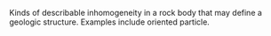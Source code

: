 Kinds of describable inhomogeneity in a rock body that may define a geologic structure. Examples include oriented particle.
